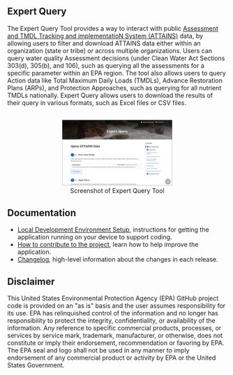 ## Expert Query
The Expert Query Tool provides a way to interact with public [Assessment and TMDL Tracking and implementatioN System (ATTAINS)](https://www.epa.gov/waterdata/attains) data, by allowing users to filter and download ATTAINS data either within an organization (state or tribe) or across multiple organizations. Users can query water quality Assessment decisions (under Clean Water Act Sections 303(d), 305(b), and 106), such as querying all the assessments for a specific parameter within an EPA region. The tool also allows users to query Action data like Total Maximum Daily Loads (TMDLs), Advance Restoration Plans (ARPs), and Protection Approaches, such as querying for all nutrient TMDLs nationally.  Expert Query allows users to download the results of their query in various formats, such as Excel files or CSV files.  
</br>

<p align="center">
			<a href="https://owapps.epa.gov/expertquery" target="_blank" rel="noopener noreferrer"><img height="50%" width="50%" src="/docs/img/AttainsQueryPage.png" alt="Screenshot of Expert Query Tool"></a>
</br>
Screenshot of Expert Query Tool
</p>

## Documentation
- [Local Development Environment Setup](/docs/local_dev_setup.md), instructions for getting the application running on your device to support coding.
- [How to contribute to the project](/docs/CONTRIBUTING.md), learn how to help improve the application. 
- [Changelog](/docs/changelog.md), high-level information about the changes in each release.

## Disclaimer

This United States Environmental Protection Agency (EPA) GitHub project code is provided on an "as is" basis and the user assumes responsibility for its use.  EPA has relinquished control of the information and no longer has responsibility to protect the integrity, confidentiality, or availability of the information.  Any reference to specific commercial products, processes, or services by service mark, trademark, manufacturer, or otherwise, does not constitute or imply their endorsement, recommendation or favoring by EPA.  The EPA seal and logo shall not be used in any manner to imply endorsement of any commercial product or activity by EPA or the United States Government.
